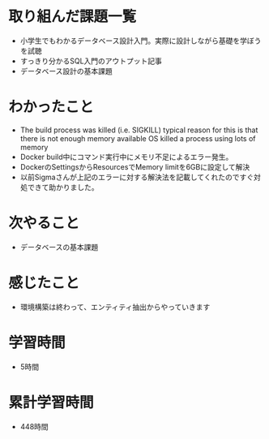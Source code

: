 # 取り組んだ課題一覧
- 小学生でもわかるデータベース設計入門。実際に設計しながら基礎を学ぼうを試聴
- すっきり分かるSQL入門のアウトプット記事
- データベース設計の基本課題

# わかったこと
- The build process was killed (i.e. SIGKILL) typical reason for this is that there is not enough memory available OS killed a process using lots of memory
- Docker build中にコマンド実行中にメモリ不足によるエラー発生。
- DockerのSettingsからResourcesでMemory limitを6GBに設定して解決
- 以前Sigmaさんが上記のエラーに対する解決法を記載してくれたのですぐ対処できて助かりました。

# 次やること
- データベースの基本課題

# 感じたこと
- 環境構築は終わって、エンティティ抽出からやっていきます

# 学習時間
- 5時間

# 累計学習時間
- 448時間
